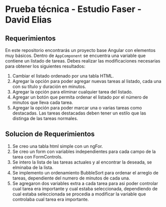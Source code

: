 # Prueba técnica - Estudio Faser - David Elias
## Requerimientos
En este repositorio encontrarás un proyecto base Angular con elementos muy básicos. Dentro de `AppComponent` se encuentra una variable que contiene un listado de tareas. Debes realizar las modificaciones necesarias para obtener los siguientes resultados:
1. Cambiar el listado ordenado por una tabla HTML.
2. Agregar la opción para poder agregar nuevas tareas al listado, cada una con su título y duración en minutos.
3. Agregar la opción para eliminar cualquier tarea del listado.
4. Agregar un botón que permita ordenar el listado por el número de minutos que lleva cada tarea.
5. Agregar la opción para poder marcar una o varias tareas como destacadas. Las tareas destacadas deben tener un estilo que las distinga de las tareas normales.

## Solucion de Requerimientos
1. Se creo una tabla html simple con un ngFor.
2. Se creo un form con variables independientes para cada campo de la tarea con FormControls.
3. Se intero la lista de las tareas actuales y al encontrar la deseada, se elminaba de la lista.
4. Se implemento un ordenamiento BubbleSort para ordenar el arreglo de tareas, dependiente del numero de minutos de cada una.
5. Se agregaron dos variables extra a cada tarea para asi poder controlar cual tarea era importante y cual estaba seleccionada, dependiendo de cual estaba seleccionada se procedia a modificar la variable que controlaba cual tarea era importante.
